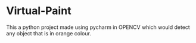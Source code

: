 # Virtual-Paint
This a python project made using pycharm in OPENCV which would detect any object that is in orange colour. 
